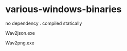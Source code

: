 various-windows-binaries
========================

no dependency . compiled statically 

Wav2json.exe

Wav2png.exe